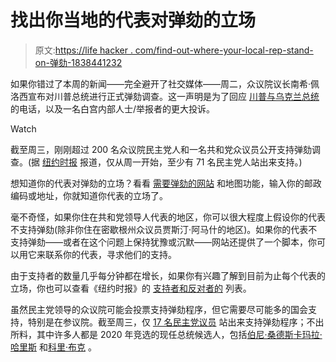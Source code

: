 # 找出你当地的代表对弹劾的立场

> 原文:[https://life hacker . com/find-out-where-your-local-rep-stand-on-弹劾-1838441232](https://lifehacker.com/find-out-where-your-local-rep-stands-on-impeachment-1838441232)

如果你错过了本周的新闻——完全避开了社交媒体——周二，众议院议长南希·佩洛西宣布对川普总统进行正式弹劾调查。这一声明是为了回应 [川普与乌克兰总统](https://www.cnn.com/2019/09/25/politics/donald-trump-ukraine-transcript/index.html?utm_content=2019-09-25T14%3A08%3A57&utm_term=image&utm_source=twCNNp&utm_medium=social) 的电话，以及一名白宫内部人士/举报者的更大投诉。

Watch

截至周三，刚刚超过 200 名众议院民主党人和一名共和党众议员公开支持弹劾调查。(据 [纽约时报](https://www.nytimes.com/interactive/2019/us/politics/trump-impeachment-congress-list.html?action=click&module=Spotlight&pgtype=Homepage) 报道，仅从周一开始，至少有 71 名民主党人站出来支持。)

想知道你的代表对弹劾的立场？看看 [需要弹劾的网站](https://www.needtoimpeach.com) 和地图功能，输入你的邮政编码或地址，你就知道你代表的立场了。

毫不奇怪，如果你住在共和党领导人代表的地区，你可以很大程度上假设你的代表不支持弹劾(除非你住在密歇根州众议员贾斯汀·阿马什的地区)。如果你的代表不支持弹劾——或者在这个问题上保持犹豫或沉默——网站还提供了一个脚本，你可以用它来联系你的代表，寻求他们的支持。

由于支持者的数量几乎每分钟都在增长，如果你有兴趣了解到目前为止每个代表的立场，你也可以查看《纽约时报》的 [支持者和反对者的](https://www.nytimes.com/interactive/2019/us/politics/trump-impeachment-congress-list.html) 列表。

虽然民主党领导的众议院可能会投票支持弹劾程序，但它需要尽可能多的国会支持，特别是在参议院。截至周三，仅 [17 名民主党议员](https://www.huffpost.com/entry/impeachment-trump-senate-democrats_n_5d8a3438e4b0d26946552532) 站出来支持弹劾程序；不出所料，其中许多人都是 2020 年竞选的现任总统候选人，包括[伯尼·桑德斯](https://twitter.com/BernieSanders/status/1176554892363730944)[卡玛拉·哈里斯](https://twitter.com/KamalaHarris/status/1176327036639600645) 和[科里·布克](https://twitter.com/CoryBooker/status/1176604108100423682) 。